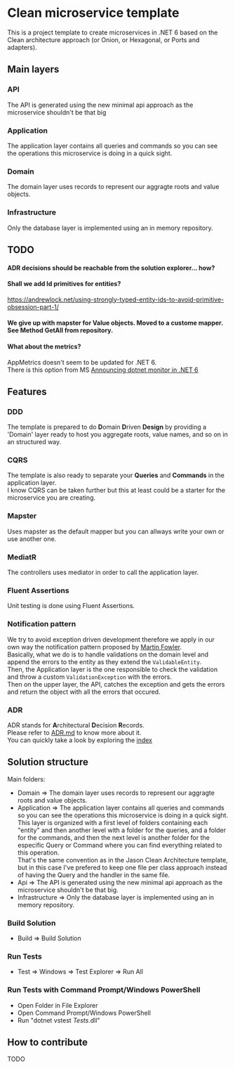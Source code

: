 # Clean microservice template
This is a project template to create microservices in .NET 6 based on the Clean architecture approach (or Onion, or Hexagonal, or Ports and adapters).  


## Main layers

### API
The API is generated using the new minimal api approach as the microservice shouldn't be that big

### Application
The application layer contains all queries and commands so you can see the operations this microservice is doing in a quick sight.  

### Domain
The domain layer uses records to represent our aggragte roots and value objects.

### Infrastructure
Only the database layer is implemented using an in memory repository.


## TODO

#### ADR decisions should be reachable from the solution explorer... how?
#### Shall we add Id primitives for entities?
https://andrewlock.net/using-strongly-typed-entity-ids-to-avoid-primitive-obsession-part-1/
#### We give up with mapster for Value objects. Moved to a custome mapper. See Method GetAll from repository.

#### What about the metrics? 
AppMetrics doesn't seem to be updated for .NET 6.    
There is this option from MS [Announcing dotnet monitor in .NET 6](https://devblogs.microsoft.com/dotnet/announcing-dotnet-monitor-in-net-6/)   


## Features

### DDD
The template is prepared to do **D**omain **D**riven **Design** by providing a 'Domain' layer ready to host you aggregate roots, value names, and so on in an structured way.


### CQRS
The template is also ready to separate your **Queries** and **Commands** in the application layer.   
I know CQRS can be taken further but this at least could be a starter for the microservice you are creating.   

### Mapster
Uses mapster as the default mapper but you can allways write your own or use another one.

### MediatR
The controllers uses mediator in order to call the application layer.

### Fluent Assertions
Unit testing is done using Fluent Assertions.

### Notification pattern
We try to avoid exception driven development therefore we apply in our own way the notification pattern proposed by [Martin Fowler](https://martinfowler.com/articles/replaceThrowWithNotification.html).  
Basically, what we do is to handle validations on the domain level and append the errors to the entity as they extend the `ValidableEntity`.   
Then, the Application layer is the one responsible to check the validation and throw a custom `ValidationException` with the errors.   
Then on the upper layer, the API, catches the exception and gets the errors and return the object with all the errors that occured.   

### ADR
ADR stands for **A**rchitectural **D**ecision **R**ecords.    
Please refer to [ADR.md](ADR.md) to know more about it.  
You can quickly take a look by exploring the [index](src/docs/decisions/index.md)   


## Solution structure
Main folders:  
    
* Domain => The domain layer uses records to represent our aggragte roots and value objects.
* Application => The application layer contains all queries and commands so you can see the operations this microservice is doing in a quick sight.   
This layer is organized with a first level of folders containing each "entity" and then another level with a folder for the queries, and a folder for the commands, and then the next level is another folder for the especific Query or Command where you can find everything related to this operation.   
That's the same convention as in the Jason Clean Architecture template, but in this case I've prefered to keep one file per class approach instead of having the Query and the handler in the same file.   
* Api => The API is generated using the new minimal api approach as the microservice shouldn't be that big.
* Infrastructure => Only the database layer is implemented using an in memory repository.

### Build Solution
* Build => Build Solution


### Run Tests
* Test => Windows => Test Explorer => Run All


### Run Tests with Command Prompt/Windows PowerShell
* Open Folder in File Explorer
* Open Command Prompt/Windows PowerShell
* Run "dotnet vstest *Tests*.dll"


## How to contribute
TODO
